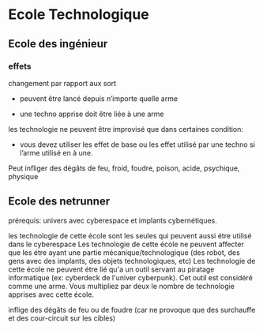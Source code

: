 # Ecole Technologique
## Ecole des ingénieur
### effets

changement par rapport aux sort
   
-   peuvent être lancé depuis n’importe quelle arme
    
-   une techno apprise doit être liée à une arme

les technologie ne peuvent être improvisé que dans certaines condition:
-   vous devez utiliser les effet de base ou les effet utilisé par une techno si l’arme utilisé en à une.

Peut infliger des dégâts de feu, froid, foudre, poison, acide, psychique, physique

## Ecole des netrunner

prérequis: univers avec cyberespace et implants cybernétiques.

les technologie de cette école sont les seules qui peuvent aussi étre utilisé dans le cyberespace
Les technologie de cette école ne peuvent affecter que les étre ayant une partie mécanique/technologique (des robot, des gens avec des implants, des objets technologiques, etc)
Les technologie de cette école ne peuvent étre lié qu'a un outil servant au piratage informatique (ex: cyberdeck de l'univer cyberpunk). Cet outil est considéré comme une arme.
Vous multipliez par deux le nombre de technologie apprises avec cette école.

inflige des dégâts de feu ou de foudre (car ne provoque que des surchauffe et des cour-circuit sur les cibles)
